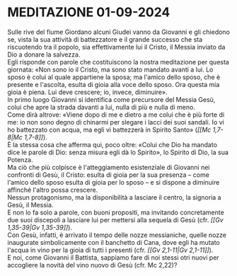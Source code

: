 
# MEDITAZIONE 01-09-2024

Sulle rive del fiume Giordano alcuni Giudei vanno da Giovanni e gli chiedono se, vista la sua attività di battezzatore e il grande successo che sta riscuotendo tra il popolo, sia effettivamente lui il Cristo, il Messia inviato da Dio a donare la salvezza.<br>Egli risponde con parole che costituiscono la nostra meditazione per questa giornata: «Non sono io il Cristo, ma sono stato mandato avanti a lui. Lo sposo è colui al quale appartiene la sposa; ma l'amico dello sposo, che è presente e l'ascolta, esulta di gioia alla voce dello sposo. Ora questa mia gioia è piena. Lui deve crescere; io, invece, diminuire».<br>In primo luogo Giovanni si identifica come precursore del Messia Gesù, colui che apre la strada davanti a lui, nulla di più e nulla di meno.<br>Come dirà altrove: «Viene dopo di me e dietro a me colui che è più forte di me: io non sono degno di chinarmi per slegare i lacci dei suoi sandali. Io vi ho battezzato con acqua, ma egli vi battezzerà in Spirito Santo» (*<span class="BibleRef">[[Mc 1,7-8|Mc 1,7-8]]</span>*).<br>È la stessa cosa che afferma qui, poco oltre: «Colui che Dio ha mandato dice le parole di Dio: senza misura egli dà lo Spirito», lo Spirito di Dio, la sua Potenza.<br>Ma ciò che più colpisce è l'atteggiamento esistenziale di Giovanni nei confronti di Gesù, il Cristo: esulta di gioia per la sua presenza – come l'amico dello sposo esulta di gioia per lo sposo – e si dispone a diminuire affinché l'altro possa crescere.<br>Nessun protagonismo, ma la disponibilità a lasciare il centro, la signoria a Gesù, il Messia.<br>E non lo fa solo a parole, con buoni propositi, ma invitando concretamente due suoi discepoli a lasciare lui per mettersi alla sequela di Gesù (cfr. *<span class="BibleRef">[[Gv 1,35-39|Gv 1,35-39]]</span>*).<br>Con Gesù, infatti, è arrivato il tempo delle nozze messianiche, quelle nozze inaugurate simbolicamente con il banchetto di Cana, dove egli ha mutato l'acqua in vino per la gioia di tutti i presenti (cfr. *<span class="BibleRef">[[Gv 2,1-11|Gv 2,1-11]]</span>*).<br>E noi, come Giovanni il Battista, sappiamo fare di noi stessi otri nuovi per accogliere la novità del vino nuovo di Gesù (cfr. Mc 2,22)?

